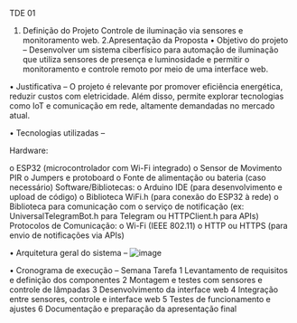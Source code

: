 TDE 01
1. Definição do Projeto
Controle de iluminação via sensores e monitoramento web.
2.Apresentação da Proposta
•	Objetivo do  projeto – Desenvolver um sistema ciberfísico para automação de iluminação que utiliza sensores de presença e luminosidade e permitir o monitoramento e controle remoto por meio de uma interface web.

•	Justificativa – O projeto é relevante por promover eficiência energética, reduzir custos com eletricidade. Além disso, permite explorar tecnologias como IoT e comunicação em rede, altamente demandadas no mercado atual.


•	Tecnologias utilizadas –

 Hardware:

o	ESP32 (microcontrolador com Wi-Fi integrado)
o	Sensor de Movimento PIR
o	Jumpers e protoboard
o	Fonte de alimentação ou bateria (caso necessário)
Software/Bibliotecas:
o	Arduino IDE (para desenvolvimento e upload de código)
o	Biblioteca WiFi.h (para conexão do ESP32 à rede)
o	Biblioteca para comunicação com o serviço de notificação (ex: UniversalTelegramBot.h para Telegram ou HTTPClient.h para APIs)
Protocolos de Comunicação:
o	Wi-Fi (IEEE 802.11)
o	HTTP ou HTTPS (para envio de notificações via APIs)



•	Arquitetura geral do sistema – 
![image](https://github.com/user-attachments/assets/ceb9da68-1757-45d8-bc9c-80b6fb69c1ec)

•	Cronograma de execução –
Semana	Tarefa
1	Levantamento de requisitos e definição dos componentes
2	Montagem e testes com sensores e controle de lâmpadas
3	Desenvolvimento da interface web
4	Integração entre sensores, controle e interface web
5	Testes de funcionamento e ajustes
6	Documentação e preparação da apresentação final




